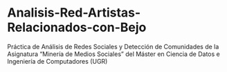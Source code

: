 # Analisis-Red-Artistas-Relacionados-con-Bejo
Práctica de Análisis de Redes Sociales y Detección de Comunidades de la Asignatura “Minería de Medios Sociales” del Máster en Ciencia de Datos e Ingeniería de Computadores (UGR)
